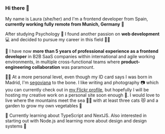 ### Hi there 🤗

My name is Laura (she/her) and I'm a frontend developer from Spain, **currently working fully remote from Munich, Germany** 🚀

After studying Psychology 🧠 I found another passion on **web development** 💻 and decided to pursue my career in this field 🤸‍♀️

💪 I have now **more than 5 years of professional experience as a frontend developer** in B2B SaaS companies within international and agile working environments, in multiple cross-functional teams where **product-engineering collaboration** was paramount.

🙋‍♀️ At a more personal level, even though my ID card says I was born in Madrid, I'm [segoviana](https://en.wikipedia.org/wiki/Segovia) to the bone. I like writing and photography 📷 which you can currently check out in [my Flickr profile](https://www.flickr.com/photos/lauus64/), but hopefully I will be hosting my creative work on a personal site soon enough 🙂. I would love to live where the mountains meet the sea 🗻🌊 with at least three cats 😻 and a garden to grow my own vegetables 🍓

🌱 Currently learning about TypeScript and NextJS. Also interested in starting out with Node.js and learning more about design and design systems 🙌

<!--
**lauraferrandof/lauraferrandof** is a ✨ _special_ ✨ repository because its `README.md` (this file) appears on your GitHub profile.

Here are some ideas to get you started:

- 🔭 I’m currently working on ...
- 🌱 I’m currently learning ...
- 👯 I’m looking to collaborate on ...
- 🤔 I’m looking for help with ...
- 💬 Ask me about ...
- 📫 How to reach me: ...
- 😄 Pronouns: ...
- ⚡ Fun fact: ...
-->
